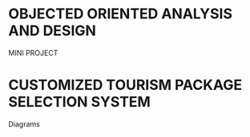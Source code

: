 # OBJECTED ORIENTED ANALYSIS AND DESIGN <br/>
MINI PROJECT
  
# CUSTOMIZED TOURISM PACKAGE SELECTION SYSTEM

Diagrams
<ul>

